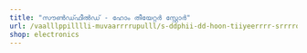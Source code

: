 ```yaml
---
title: "സൗൺഡ്ഫീൽഡ് - ഹോം തീയേറ്റർ സ്റ്റോർ"
url: /vaalllppilllli-muvaarrrrupulll/s-ddphii-dd-hoon-tiiyeerrrr-srrrroo/
shop: electronics
---
```

